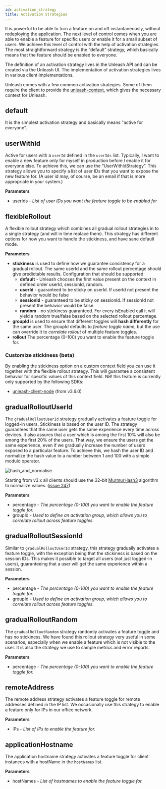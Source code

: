 ```yaml
---
id: activation_strategy
title: Activation Strategies
---
```


It is powerful to be able to turn a feature on and off instantaneously, without redeploying the application. The next level of control comes when you are able to enable a feature for specific users or enable it for a small subset of users. We achieve this level of control with the help of activation strategies. The most straightforward strategy is the “default” strategy, which basically means that the feature should be enabled to everyone.

The definition of an activation strategy lives in the Unleash API and can be created via the Unleash UI. The implementation of activation strategies lives in various client implementations.

Unleash comes with a few common activation strategies. Some of them require the client to provide the [unleash-context](./unleash-context.md), which gives the necessary context for Unleash.

## default

It is the simplest activation strategy and basically means "active for everyone".

## userWithId

Active for users with a `userId` defined in the `userIds` list. Typically, I want to enable a new feature only for myself in production before I enable it for everyone else. To achieve this, we can use the “UserWithIdStrategy”. This strategy allows you to specify a list of user IDs that you want to expose the new feature for. (A user id may, of course, be an email if that is more appropriate in your system.)

**Parameters**

- userIds - _List of user IDs you want the feature toggle to be enabled for_

## flexibleRollout

A flexible rollout strategy which combines all gradual rollout strategies in to a single strategy (and will in time replace them). This strategy has different options for how you want to handle the stickiness, and have sane default mode.

**Parameters**

- **stickiness** is used to define how we guarantee consistency for a gradual rollout. The same userId and the same rollout percentage should give predictable results. Configuration that should be supported:
  - **default** - Unleash chooses the first value present on the context in defined order userId, sessionId, random.
  - **userId** - guaranteed to be sticky on userId. If userId not present the behavior would be false
  - **sessionId** - guaranteed to be sticky on sessionId. If sessionId not present the behavior would be false.
  - **random** - no stickiness guaranteed. For every isEnabled call it will yield a random true/false based on the selected rollout percentage.
- **groupId** is used to ensure that different toggles will **hash differently** for the same user. The groupId defaults to _feature toggle name_, but the use can override it to _correlate rollout_ of multiple feature toggles.
- **rollout** The percentage (0-100) you want to enable the feature toggle for.

### Customize stickiness (beta)

By enabling the stickiness option on a custom context field you can use it together with the flexible rollout strategy. This will guarantee a consistent behavior for specific values of this context field.
NB! this feature is currently only supported by the following SDKs:

- [unleash-client-node](https://github.com/Unleash/unleash-client-node) (from v3.6.0)

## gradualRolloutUserId

The `gradualRolloutUserId` strategy gradually activates a feature toggle for logged-in users. Stickiness is based on the user ID. The strategy guarantees that the same user gets the same experience every time across devices. It also assures that a user which is among the first 10% will also be among the first 20% of the users. That way, we ensure the users get the same experience, even if we gradually increase the number of users exposed to a particular feature. To achieve this, we hash the user ID and normalize the hash value to a number between 1 and 100 with a simple modulo operator.

![hash_and_normalise](assets/hash_and_normalise.png)

Starting from v3.x all clients should use the 32-bit [MurmurHash3](https://en.wikipedia.org/wiki/MurmurHash) algorithm to normalize values. ([issue 247](https://github.com/Unleash/unleash/issues/247))

**Parameters**

- percentage - _The percentage (0-100) you want to enable the feature toggle for._
- groupId - _Used to define an activation group, which allows you to correlate rollout across feature toggles._

## gradualRolloutSessionId

Similar to `gradualRolloutUserId` strategy, this strategy gradually activates a feature toggle, with the exception being that the stickiness is based on the session IDs. This makes it possible to target all users (not just logged-in users), guaranteeing that a user will get the same experience within a session.

**Parameters**

- percentage - _The percentage (0-100) you want to enable the feature toggle for._
- groupId - _Used to define an activation group, which allows you to correlate rollout across feature toggles._

## gradualRolloutRandom

The `gradualRolloutRandom` strategy randomly activates a feature toggle and has no stickiness. We have found this rollout strategy very useful in some scenarios, especially when we enable a feature which is not visible to the user. It is also the strategy we use to sample metrics and error reports.

**Parameters**

- percentage - _The percentage (0-100) you want to enable the feature toggle for._

## remoteAddress

The remote address strategy activates a feature toggle for remote addresses defined in the IP list. We occasionally use this strategy to enable a feature only for IPs in our office network.

**Parameters**

- IPs - _List of IPs to enable the feature for._

## applicationHostname

The application hostname strategy activates a feature toggle for client instances with a hostName in the `hostNames` list.

**Parameters**

- hostNames - _List of hostnames to enable the feature toggle for._
